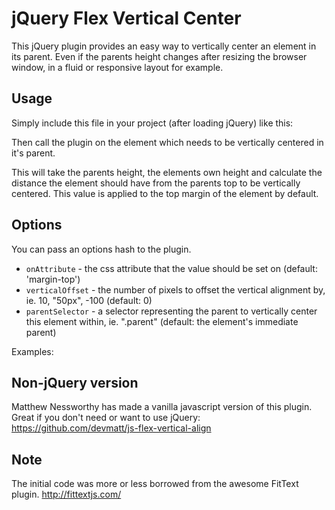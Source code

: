 jQuery Flex Vertical Center
===========================

This jQuery plugin provides an easy way to vertically center an element in its parent. Even if the parents height changes after resizing the browser window, in a fluid or responsive layout for example.


Usage
-----

Simply include this file in your project (after loading jQuery) like this:

<script defer src="js/jquery.flexverticalcenter.js"></script>

Then call the plugin on the element which needs to be vertically centered in it's parent.

  <script>
  $(document).ready(function() {
    $('#element-to-be-centered').flexVerticalCenter();
  });
  </script>

This will take the parents height, the elements own height and calculate the distance the element should have from the parents top to be vertically centered. This value is applied to the top margin of the element by default.


Options
-------

You can pass an options hash to the plugin.

 - `onAttribute` - the css attribute that the value should be set on (default: 'margin-top')
 - `verticalOffset` - the number of pixels to offset the vertical alignment by, ie. 10, "50px", -100 (default: 0)
 - `parentSelector` - a selector representing the parent to vertically center this element within, ie. ".parent" (default: the element's immediate parent)

Examples:

  <script>
  $(document).ready(function() {
    $('#element-to-be-centered').flexVerticalCenter();
    $('#element-to-be-centered').flexVerticalCenter({ cssAttribute: 'padding-top', verticalOffset: '50px' });
    $('#element-to-be-centered').flexVerticalCenter({ cssAttribute: 'padding-top', parentSelector: '.parent' });
  });
  </script>


Non-jQuery version
------------------

Matthew Nessworthy has made a vanilla javascript version of this plugin. Great if you don't need or want to use jQuery: https://github.com/devmatt/js-flex-vertical-align


Note
----

The initial code was more or less borrowed from the awesome FitText plugin. http://fittextjs.com/

